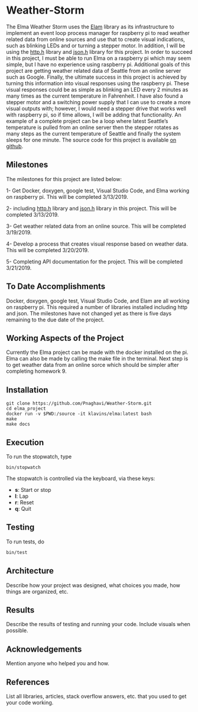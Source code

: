 Weather-Storm
===

The Elma Weather Storm uses the [Elam](https://github.com/klavinslab/elma) library as its infrastructure to implement an event loop process manager for raspberry pi to read weather related data from online sources and use that to create visual indications, such as blinking LEDs and or turning a stepper motor. In addition, I will be using the [http.h](https://github.com/yhirose/cpp-httplib) library and [json.h](https://github.com/nlohmann/json) library for this project. In order to succeed in this project, I must be able to run Elma on a raspberry pi which may seem simple, but I have no experience using raspberry pi. Additional goals of this project are getting weather related data of Seattle from an online server such as Google. Finally, the ultimate success in this project is achieved by turning this information into visual responses using the raspberry pi. These visual responses could be as simple as blinking an LED every 2 minutes as many times as the current temperature in Fahrenheit. I have also found a stepper motor and a switching power supply that I can use to create a more visual outputs with; however, I would need a stepper drive that works well with raspberry pi, so if time allows, I will be adding that functionality. An example of a complete project can be a loop where latest Seattle’s temperature is pulled from an online server then the stepper rotates as many steps as the current temperature of Seattle and finally the system sleeps for one minute.
The source code for this project is available [on github](https://github.com/Pnaghavi/Weather-Storm).

Milestones 
---

The milestones for this project are listed below:

1-	Get Docker, doxygen, google test, Visual Studio Code, and Elma working on raspberry pi. This will be completed 3/13/2019.

2-	including [http.h](https://github.com/yhirose/cpp-httplib) library and [json.h](https://github.com/nlohmann/json) library in this         project. This will be completed 3/13/2019.

3-	Get weather related data from an online source. This will be completed 3/19/2019.

4-	Develop a process that creates visual response based on weather data. This will be completed 3/20/2019.

5-	Completing API documentation for the project. This will be completed 3/21/2019.
   
To Date Accomplishments
---

Docker, doxygen, google test, Visual Studio Code, and Elam are all working on raspberry pi. This required a number of libraries installed including http and json.
The milestones have not changed yet as there is five days remaining to the due date of the project.

Working Aspects of the Project       
---

Currently the Elma project can be made with the docker installed on the pi. Elma can also be made by calling the make file in the terminal.
Next step is to get weather data from an online sorce which should be simpler after completing homework 9.   

Installation
---

    git clone https://github.com/Pnaghavi/Weather-Storm.git
    cd elma_project
    docker run -v $PWD:/source -it klavins/elma:latest bash
    make
    make docs


Execution
---
To run the stopwatch, type

    bin/stopwatch

The stopwatch is controlled via the keyboard, via these keys:
- **s**: Start or stop
- **l**: Lap
- **r**: Reset
- **q**: Quit

Testing
---
To run tests, do
```bash
bin/test
```

Architecture
---
Describe how your project was designed, what choices you made, how things are organized, etc.

Results
---
Describe the results of testing and running your code. Include visuals when possible.

Acknowledgements
---
Mention anyone who helped you and how.

References
---
List all libraries, articles, stack overflow answers, etc. that you used to get your code working.
